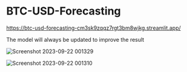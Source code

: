 # BTC-USD-Forecasting
 
https://btc-usd-forecasting-cm3sk9zqqz7rgt3bm8wjkg.streamlit.app/

The model will always be updated to improve the result


![Screenshot 2023-09-22 001329](https://github.com/Josnht/BTC-USD-Forecasting/assets/105603294/6a20d7c2-b103-4aad-8939-cad7f83649f9)


![Screenshot 2023-09-22 001310](https://github.com/Josnht/BTC-USD-Forecasting/assets/105603294/4e9fa2ff-2aa2-4a4b-aebc-ec0fc866ceaa)
